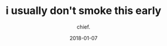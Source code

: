 ---
title: "i usually don't smoke this early"
subtitle: "chief."
customForwardUrl: "https://www.youtube.com/watch?v=Z_0gpj-p_EA"
displayImg: "https://img.youtube.com/vi/Z_0gpj-p_EA/0.jpg"
date: "2018-01-07"
newTab: true 
---